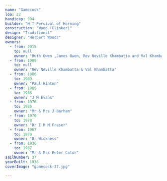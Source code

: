 ```yaml
---
name: "Gamecock"
loa: 22
handicap: 994
builder: "H T Percival of Horning"
construction: "Wood (Clinker)"
design: "Traditional"
designer: "Herbert Woods"
owners:
  - from: 2015
    to: null
    owner: "Ruth Owen ,James Owen, Rev Neville Khambatta and Val Khambatta"
  - from: 1989
    to: null
    owner: "Rev Neville Khambatta & Val Khambatta"
  - from: 1986
    to: 1989
    owner: "Paul Hinton"
  - from: 1985
    to: 1986
    owner: "J M Evans"
  - from: 1978
    to: 1985
    owner: "Mr & Mrs J Barham"
  - from: 1970
    to: 1978
    owner: "Dr I M M Fraser"
  - from: 1967
    to: 1970
    owner: "Dr Wickness"
  - from: 1936
    to: 1967
    owner: "Mr & Mrs Peter Cator"
sailNumber: 37
yearBuilt: 1936
coverImage: "gamecock-37.jpg"

---
```

